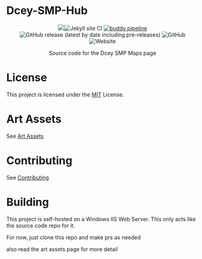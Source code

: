 # Dcey-SMP-Hub
<div align=center>
<img src="assets/Dcey SMP Logo V4 Release (256 Resize).png>

[![Jekyll site CI](https://github.com/No767/Dcey-SMP-Hub/actions/workflows/jekyll.yml/badge.svg?branch=main)](https://github.com/No767/Dcey-SMP-Hub/actions/workflows/jekyll.yml) [![buddy pipeline](https://app.buddy.works/no767/dcey-smp-hub/pipelines/pipeline/332341/badge.svg?token=36fbb8da0dc1ca654c6d1bf0483f8f2bbb06f78f5e332535843409593d5096f7 "buddy pipeline")](https://app.buddy.works/no767/dcey-smp-hub/pipelines/pipeline/332341) <img alt="GitHub release (latest by date including pre-releases)" src="https://img.shields.io/github/v/release/No767/Dcey-SMP-Hub?include_prereleases"> <img alt="GitHub" src="https://img.shields.io/github/license/No767/Dcey-SMP-Hub"> <img alt="Website" src="https://img.shields.io/website?down_color=red&down_message=offline&up_color=green&up_message=online&url=https%3A%2F%2Fmaps.dcey.net">


Source code for the Dcey SMP Maps page

<div align=left>

# License
This project is licensed under the [MIT](https://github.com/No767/Dcey-SMP-Hub/blob/master/LICENSE) License. 

# Art Assets
See [Art Assets](https://github.com/No767/Dcey-SMP-Hub/blob/master/Art%20Assets.md)

# Contributing 
See [Contributing](https://github.com/No767/Dcey-SMP-Hub/blob/master/contributing.md)
# Building
This project is self-hosted on a Windows IIS Web Server. This only acts like the source code repo for it. 

For now, just clone this repo and make prs as needed

also read the art assets page for more detail
